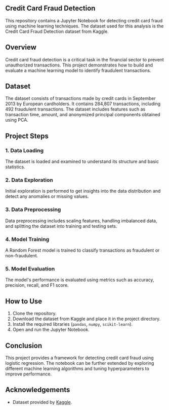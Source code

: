 ## Credit Card Fraud Detection

This repository contains a Jupyter Notebook for detecting credit card fraud using machine learning techniques. The dataset used for this analysis is the Credit Card Fraud Detection dataset from Kaggle.

## Overview

Credit card fraud detection is a critical task in the financial sector to prevent unauthorized transactions. This project demonstrates how to build and evaluate a machine learning model to identify fraudulent transactions.

## Dataset

The dataset consists of transactions made by credit cards in September 2013 by European cardholders. It contains 284,807 transactions, including 492 fraudulent transactions. The dataset includes features such as transaction time, amount, and anonymized principal components obtained using PCA.

## Project Steps

### 1. Data Loading
The dataset is loaded and examined to understand its structure and basic statistics.

### 2. Data Exploration
Initial exploration is performed to get insights into the data distribution and detect any anomalies or missing values.

### 3. Data Preprocessing
Data preprocessing includes scaling features, handling imbalanced data, and splitting the dataset into training and testing sets.

### 4. Model Training
A Random Forest model is trained to classify transactions as fraudulent or non-fraudulent.

### 5. Model Evaluation
The model's performance is evaluated using metrics such as accuracy, precision, recall, and F1 score.

## How to Use

1. Clone the repository.
2. Download the dataset from Kaggle and place it in the project directory.
3. Install the required libraries (`pandas`, `numpy`, `scikit-learn`).
4. Open and run the Jupyter Notebook.

## Conclusion

This project provides a framework for detecting credit card fraud using logistic regression. The notebook can be further extended by exploring different machine learning algorithms and tuning hyperparameters to improve performance.

## Acknowledgements

- Dataset provided by [Kaggle](https://www.kaggle.com/mlg-ulb/creditcardfraud).

